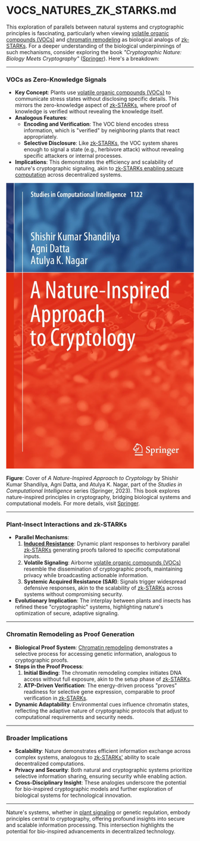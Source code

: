 # VOCS\_NATURES\_ZK\_STARKS.md

This exploration of parallels between natural systems and cryptographic principles is fascinating, particularly when viewing [volatile organic compounds (VOCs)](volatile_organic_compounds.md) and [chromatin remodeling](chromatin_remodeling.md) as biological analogs of [zk-STARKs](zk_starks.md). For a deeper understanding of the biological underpinnings of such mechanisms, consider exploring the book _"Cryptographic Nature: Biology Meets Cryptography"_ ([Springer](https://link.springer.com/book/10.1007/978-981-99-7081-0)). Here's a breakdown:

***

### **VOCs as Zero-Knowledge Signals**

* **Key Concept**: Plants use [volatile organic compounds (VOCs)](volatile_organic_compounds.md) to communicate stress states without disclosing specific details. This mirrors the zero-knowledge aspect of [zk-STARKs](zk_starks.md), where proof of knowledge is verified without revealing the knowledge itself.
* **Analogous Features**:
  * **Encoding and Verification**: The VOC blend encodes stress information, which is "verified" by neighboring plants that react appropriately.
  * **Selective Disclosure**: Like [zk-STARKs](zk_starks.md), the VOC system shares enough to signal a state (e.g., herbivore attack) without revealing specific attackers or internal processes.
* **Implications**: This demonstrates the efficiency and scalability of nature's cryptographic signaling, akin to [zk-STARKs enabling secure computation](https://en.wikipedia.org/wiki/ZK-STARKs) across decentralized systems.

![alt text](../../../LITERARY_PRODUCTS/JOES_NOTES/MISC/image.png)

**Figure**: Cover of _A Nature-Inspired Approach to Cryptology_ by Shishir Kumar Shandilya, Agni Datta, and Atulya K. Nagar, part of the _Studies in Computational Intelligence_ series (Springer, 2023). This book explores nature-inspired principles in cryptography, bridging biological systems and computational models. For more details, visit [Springer](https://link.springer.com/book/10.1007/978-981-99-7081-0).

***

### **Plant-Insect Interactions and zk-STARKs**

* **Parallel Mechanisms**:
  1. [**Induced Resistance**](induced_resistance.md): Dynamic plant responses to herbivory parallel [zk-STARKs](zk_starks.md) generating proofs tailored to specific computational inputs.
  2. **Volatile Signaling**: Airborne [volatile organic compounds (VOCs)](volatile_organic_compounds.md) resemble the dissemination of cryptographic proofs, maintaining privacy while broadcasting actionable information.
  3. **Systemic Acquired Resistance (SAR)**: Signals trigger widespread defensive responses, akin to the scalability of [zk-STARKs](zk_starks.md) across systems without compromising security.
* **Evolutionary Implication**: The interplay between plants and insects has refined these "cryptographic" systems, highlighting nature's optimization of secure, adaptive signaling.

***

### **Chromatin Remodeling as Proof Generation**

* **Biological Proof System**: [Chromatin remodeling](chromatin_remodeling.md) demonstrates a selective process for accessing genetic information, analogous to cryptographic proofs.
* **Steps in the Proof Process**:
  1. **Initial Binding**: The chromatin remodeling complex initiates DNA access without full exposure, akin to the setup phase of [zk-STARKs](zk_starks.md).
  2. **ATP-Driven Verification**: The energy-driven process "proves" readiness for selective gene expression, comparable to proof verification in [zk-STARKs](https://en.wikipedia.org/wiki/ZK-STARKs).
* **Dynamic Adaptability**: Environmental cues influence chromatin states, reflecting the adaptive nature of cryptographic protocols that adjust to computational requirements and security needs.

***

### **Broader Implications**

* **Scalability**: Nature demonstrates efficient information exchange across complex systems, analogous to [zk-STARKs'](https://en.wikipedia.org/wiki/ZK-STARKs) ability to scale decentralized computations.
* **Privacy and Security**: Both natural and cryptographic systems prioritize selective information sharing, ensuring security while enabling action.
* **Cross-Disciplinary Insight**: These analogies underscore the potential for bio-inspired cryptographic models and further exploration of biological systems for technological innovation.

***

Nature's systems, whether in [plant signaling](plant_signaling.md) or genetic regulation, embody principles central to cryptography, offering profound insights into secure and scalable information processing. This intersection highlights the potential for bio-inspired advancements in decentralized technology.

